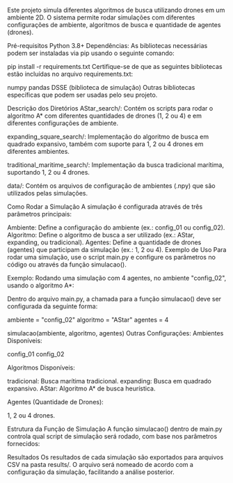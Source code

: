 Este projeto simula diferentes algoritmos de busca utilizando drones em um ambiente 2D. O sistema permite rodar simulações com diferentes configurações de ambiente, algoritmos de busca e quantidade de agentes (drones).

Pré-requisitos
Python 3.8+
Dependências: As bibliotecas necessárias podem ser instaladas via pip usando o seguinte comando:

pip install -r requirements.txt
Certifique-se de que as seguintes bibliotecas estão incluídas no arquivo requirements.txt:

numpy
pandas
DSSE (biblioteca de simulação)
Outras bibliotecas específicas que podem ser usadas pelo seu projeto.

Descrição dos Diretórios
AStar_search/: Contém os scripts para rodar o algoritmo A* com diferentes quantidades de drones (1, 2 ou 4) e em diferentes configurações de ambiente.

expanding_square_search/: Implementação do algoritmo de busca em quadrado expansivo, também com suporte para 1, 2 ou 4 drones em diferentes ambientes.

traditional_maritime_search/: Implementação da busca tradicional marítima, suportando 1, 2 ou 4 drones.

data/: Contém os arquivos de configuração de ambientes (.npy) que são utilizados pelas simulações.

Como Rodar a Simulação
A simulação é configurada através de três parâmetros principais:

Ambiente: Define a configuração do ambiente (ex.: config_01 ou config_02).
Algoritmo: Define o algoritmo de busca a ser utilizado (ex.: AStar, expanding, ou tradicional).
Agentes: Define a quantidade de drones (agentes) que participam da simulação (ex.: 1, 2 ou 4).
Exemplo de Uso
Para rodar uma simulação, use o script main.py e configure os parâmetros no código ou através da função simulacao().

Exemplo:
Rodando uma simulação com 4 agentes, no ambiente "config_02", usando o algoritmo A*:

Dentro do arquivo main.py, a chamada para a função simulacao() deve ser configurada da seguinte forma:

ambiente = "config_02"
algoritmo = "AStar"
agentes = 4

simulacao(ambiente, algoritmo, agentes)
Outras Configurações:
Ambientes Disponíveis:

config_01
config_02

Algoritmos Disponíveis:

tradicional: Busca marítima tradicional.
expanding: Busca em quadrado expansivo.
AStar: Algoritmo A* de busca heurística.

Agentes (Quantidade de Drones):

1, 2 ou 4 drones.

Estrutura da Função de Simulação
A função simulacao() dentro de main.py controla qual script de simulação será rodado, com base nos parâmetros fornecidos:

Resultados
Os resultados de cada simulação são exportados para arquivos CSV na pasta results/. O arquivo será nomeado de acordo com a configuração da simulação, facilitando a análise posterior.